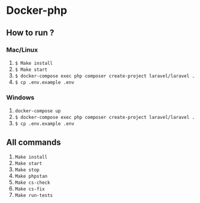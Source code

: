 # Docker-php
## How to run ? 
### Mac/Linux
1. `$ Make install`
2. `$ Make start`
3. `$ docker-compose exec php composer create-project laravel/laravel .`
4. `$ cp .env.example .env`

### Windows

1. `docker-compose up`
2. `$ docker-compose exec php composer create-project laravel/laravel .`
3. `$ cp .env.example .env`

## All commands
1. `Make install`
2. `Make start`
3. `Make stop`
4. `Make phpstan`
5. `Make cs-check`
6. `Make cs-fix`
7. `Make run-tests`

